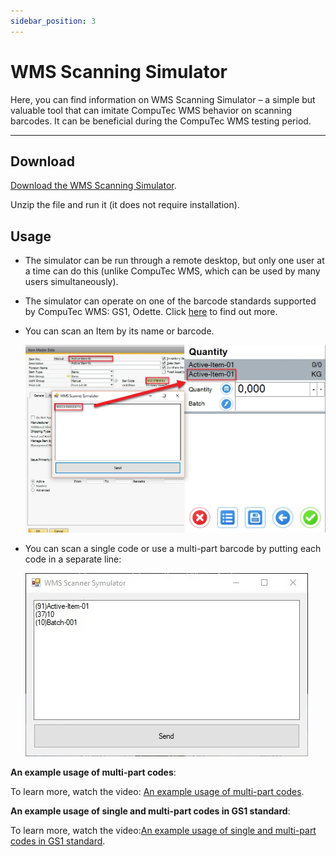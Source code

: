 ```yaml
---
sidebar_position: 3
---
```


# WMS Scanning Simulator

Here, you can find information on WMS Scanning Simulator – a simple but valuable tool that can imitate CompuTec WMS behavior on scanning barcodes. It can be beneficial during the CompuTec WMS testing period.

---

## Download

[Download the WMS Scanning Simulator](https://download.computec.one/software/wms/tools/WMS_Scanning_Simulator.exe).

Unzip the file and run it (it does not require installation).

## Usage

- The simulator can be run through a remote desktop, but only one user at a time can do this (unlike CompuTec WMS, which can be used by many users simultaneously).
- The simulator can operate on one of the barcode standards supported by CompuTec WMS: GS1, Odette. Click [here](../barcode-scanning/overview.md) to find out more.
- You can scan an Item by its name or barcode.

    ![Item Name](./media/item-name-scan.webp)
- You can scan a single code or use a multi-part barcode by putting each code in a separate line:

    ![Multiple Elements](./media/multi-part.webp)

**An example usage of multi-part codes**:

To learn more, watch the video: [An example usage of multi-part codes](https://www.youtube.com/watch?v=yOKS1kHo3h0).

**An example usage of single and multi-part codes in GS1 standard**:

To learn more, watch the video:[An example usage of single and multi-part codes in GS1 standard](https://www.youtube.com/watch?v=utDZYiQYdoI).
